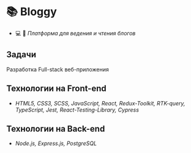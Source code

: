# 📚 Bloggy 

 - 💻 📙 *Платформа для ведения и чтения блогов*

## Задачи

 Разработка Full-stack веб-приложения

## Технологии на Front-end

 - *HTML5, CSS3, SCSS, JavaScript, React, Redux-Toolkit, RTK-query, TypeScript, Jest, React-Testing-Library, Cypress*

## Технологии на Back-end

 - *Node.js, Express.js, PostgreSQL*
